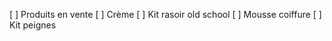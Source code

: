 [ ] Produits en vente
    [ ] Crème
    [ ] Kit rasoir old school
    [ ] Mousse coiffure
    [ ] Kit peignes